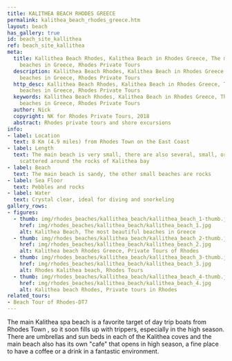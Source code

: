```yaml
---
title: KALITHEA BEACH RHODES GREECE
permalink: kalithea_beach_rhodes_greece.htm
layout: beach
has_gallery: true
id: beach_site_kallithea
ref: beach_site_kallithea
meta:
  title: Kallithea Beach Rhodes, Kalithea Beach in Rhodes Greece, The most beautiful
    beaches in Greece, Rhodes Private Tours
  description: Kallithea Beach Rhodes, Kalithea Beach in Rhodes Greece, The most beautiful
    beaches in Greece, Rhodes Private Tours
  http_desc: Kallithea Beach Rhodes, Kalithea Beach in Rhodes Greece, The most beautiful
    beaches in Greece, Rhodes Private Tours
  keywords: Kallithea Beach Rhodes, Kalithea Beach in Rhodes Greece, The most beautiful
    beaches in Greece, Rhodes Private Tours
  author: Nick
  copyright: NK for Rhodes Private Tours, 2018
  abstract: Rhodes private tours and shore excursions
info:
- label: Location
  text: 8 Km (4.9 miles) from Rhodes Town on the East Coast
- label: Length
  text: The main beach is very small, there are also several, small, organized beaches
    scattered around the rocks of Kalithea bay
- label: Beach
  text: The main beach is sandy, the other small beaches are rocks
- label: Sea Floor
  text: Pebbles and rocks
- label: Water
  text: Crystal clear, ideal for diving and snorkeling
gallery_rows:
- figures:
  - thumb: img/rhodes_beaches/kallithea_beach/kallithea_beach_1-thumb.jpg
    href: img/rhodes_beaches/kallithea_beach/kallithea_beach_1.jpg
    alt: Kalithea Beach, The most beautiful beaches in Greece
  - thumb: img/rhodes_beaches/kallithea_beach/kallithea_beach_2-thumb.jpg
    href: img/rhodes_beaches/kallithea_beach/kallithea_beach_2.jpg
    alt: Kalithea beach Rhodes Greece, Private Tours of Rhodes
  - thumb: img/rhodes_beaches/kallithea_beach/kallithea_beach_3-thumb.jpg
    href: img/rhodes_beaches/kallithea_beach/kallithea_beach_3.jpg
    alt: Rhodes Kalithea beach, Rhodes Tours
  - thumb: img/rhodes_beaches/kallithea_beach/kallithea_beach_4-thumb.jpg
    href: img/rhodes_beaches/kallithea_beach/kallithea_beach_4.jpg
    alt: Kalithea beach Rhodes, Private tours in Rhodes
related_tours:
- Beach Tour of Rhodes-DT7
---
```


The main Kalithea spa beach is a favorite target of day trip boats from Rhodes Town , so it soon fills up with trippers, especially in the high season. There are umbrellas and sun beds in each of the Kalithea coves and the main beach also has its own "cafe" that opens in high season, a fine place to have a coffee or a drink in a fantastic environment.